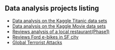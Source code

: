 ## Data analysis projects listing

<ul>
  <li><a href="https://vinaychuri.github.io/data-science/titanic.html" target="_blank">Data analysis on the Kaggle Titanic data sets </a>
  </li>
  <li><a href="https://vinaychuri.github.io/data-science/imdb_v1.html" target="_blank">Data analysis on the Kaggle Movie data sets </a>
  </li>
  <li><a href="https://vinaychuri.github.io/data-science/yelp_v1.html" target="_blank">Reviews analysis of a local restaurant(Phase1) </a>
  </li>
  <li><a href="https://vinaychuri.github.io/data-science/ford_ebikes.nb.html" target="_blank">Reviews Ford e-bikes in SF city </a>
  </li>
  </li>
  <li><a href="https://vinaychuri.github.io/data-science/terrorist_attacks_tree.nb.html" target="_blank">Global Terrorist Attacks </a>
  </li>
  
  
  
  
  
  
  
  
  
